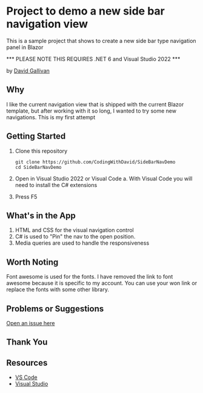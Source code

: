 # Project to demo a new side bar navigation view

This is a sample project that shows to create a new side bar type navigation panel in Blazor

*** PLEASE NOTE THIS REQUIRES .NET 6 and Visual Studio 2022 ***

by [David Gallivan](http://twitter.com/CodingwithDavid)


## Why

I like the current navigation view that is shipped with the current Blazor template, but after working with it so long, I wanted to try some new navigations.  This is my first attempt

## Getting Started

1. Clone this repository

   ```Command Line
   git clone https://github.com/CodingWithDavid/SideBarNavDemo
   cd SideBarNavDemo
   ```

1.	Open in Visual Studio 2022 or Visual Code
a.	With Visual Code you will need to install the C# extensions
2.	Press F5

## What's in the App

1. HTML and CSS for the visual navigation control
2. C# is used to "Pin" the nav to the open position.
3. Media queries are used to handle the responsiveness

## Worth Noting
Font awesome is used for the fonts.  I have removed the link to font awesome because it is specific to my account.  You can use your won link or replace the fonts with some other library.


## Problems or Suggestions

[Open an issue here]( https://github.com/CodingWithDavid/SideBarNavDemo/issues)

## Thank You


## Resources

- [VS Code](https://code.visualstudio.com)
- [Visual Studio]( https://visualstudio.microsoft.com/)



